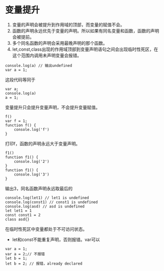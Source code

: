 # 变量提升

1. 变量的声明会被提升到作用域的顶部，而变量的赋值不会。
2. 函数的声明永远优先于变量的声明。所以如果有同名变量和函数，函数的声明会被提前。
3. 多个同名函数的声明会采用最晚声明的那个函数。
4. let,const,class出现的作用域顶部到变量声明语句之间会出现临时性死区，在这个范围内调用未声明变量会报错。


```
console.log(a) // 输出undefined
var a = 1;
```
这段代码等同于
```
var a;
console.log(a)
a = 1;
```
变量提升只会提升变量声明，不会提升变量赋值。



```
f()
var f = 1;
function f() {
    console.log('f')
}
```
打印f，函数的声明永远大于变量声明。

```
f1()
function f1() {
    console.log('2')
}
function f1() {
    console.log('3')
}
```
输出3，同名函数声明永远取最后的

```
console.log(let1) // let1 is undefined
console.log(const1) // const1 is undefined
console.log(asd) // asd is undefined
let let1 = 1
const const1 = 2
class asd{}
```
在临时性死区中变量都处于不可访问状态。

- let和const不能重复声明，否则报错。var可以
```
var a = 1;
var a = 2;// 不报错
let b = 1;
let b = 2; // 报错，already declared
```